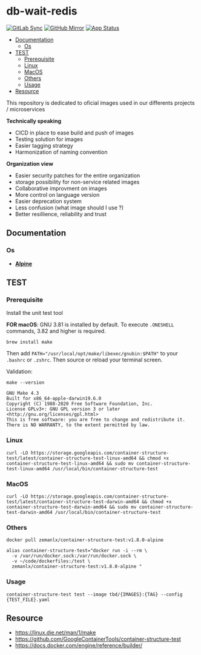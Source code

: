 # db-wait-redis

<!-- More info: https://github.com/Ileriayo/markdown-badges -->
<!-- More info: https://shields.io/badges -->
<!-- More info: https://badgesgenerator.com/ -->

[![GitLab Sync](https://img.shields.io/badge/gitlab_sync-db_wait_redis-blue?style=for-the-badge&logo=gitlab)](https://gitlab-internal.spirit-dev.net/github-mirror/docker-db-wait-redis) <!-- markdownlint-disable MD041 -->
[![GitHub Mirror](https://img.shields.io/badge/github_mirror-db_wait_redis-blue?style=for-the-badge&logo=github)](https://github.com/orgs/spirit-dev/docker-db-wait-redis)
[![App Status](https://argocd-internal.spirit-dev.net/api/badge?name=db-wait-redis&revision=true&showAppName=true)](https://argocd-internal.spirit-dev.net/applications/db-wait-redis)

<!--TOC-->

- [Documentation](#documentation)
  - [Os](#os)
- [TEST](#test)
  - [Prerequisite](#prerequisite)
  - [Linux](#linux)
  - [MacOS](#macos)
  - [Others](#others)
  - [Usage](#usage)
- [Resource](#resource)

<!--TOC-->

This repository is dedicated to oficial images used in our differents projects / microservices

**Technically speaking** <!-- markdownlint-disable MD036 -->

- CICD in place to ease build and push of images
- Testing solution for images
- Easier tagging strategy
- Harmonization of naming convention

**Organization view**
​

- Easier security patches for the entire organization
- storage possibility for non-service related images
- Collaborative improvment on images
- More control on language version
- Easier deprecation system
- Less confusion (what image should I use ?)
- Better resillience, reliability and trust

## Documentation

### Os

- [**Alpine**](https://gitlab-internal.spirit-dev.net/infrastructure/docker/db-wait-redis)

## TEST

### Prerequisite

Install the unit test tool

**FOR macOS**:
GNU 3.81 is installed by default. To execute `.ONESHELL` commands, 3.82 and higher is required.

```shell
brew install make
```

Then add `PATH="/usr/local/opt/make/libexec/gnubin:$PATH"` to your `.bashrc` or `.zshrc`. Then source or reload your terminal screen.

Validation:

```shell
make --version

GNU Make 4.3
Built for x86_64-apple-darwin19.6.0
Copyright (C) 1988-2020 Free Software Foundation, Inc.
License GPLv3+: GNU GPL version 3 or later <http://gnu.org/licenses/gpl.html>
This is free software: you are free to change and redistribute it.
There is NO WARRANTY, to the extent permitted by law.
```

### Linux

```shell
curl -LO https://storage.googleapis.com/container-structure-test/latest/container-structure-test-linux-amd64 && chmod +x container-structure-test-linux-amd64 && sudo mv container-structure-test-linux-amd64 /usr/local/bin/container-structure-test
```

### MacOS

```shell
curl -LO https://storage.googleapis.com/container-structure-test/latest/container-structure-test-darwin-amd64 && chmod +x container-structure-test-darwin-amd64 && sudo mv container-structure-test-darwin-amd64 /usr/local/bin/container-structure-test
```

### Others

```shell
docker pull zemanlx/container-structure-test:v1.8.0-alpine
```

```shell
alias container-structure-test="docker run -i --rm \
  -v /var/run/docker.sock:/var/run/docker.sock \
  -v ~/code/dockerfiles:/test \
  zemanlx/container-structure-test:v1.8.0-alpine "
```

### Usage

```shell
container-structure-test test --image tbd/{IMAGES}:{TAG} --config {TEST_FILE}.yaml

```

## Resource

- <https://linux.die.net/man/1/make>
- <https://github.com/GoogleContainerTools/container-structure-test>
- <https://docs.docker.com/engine/reference/builder/>
